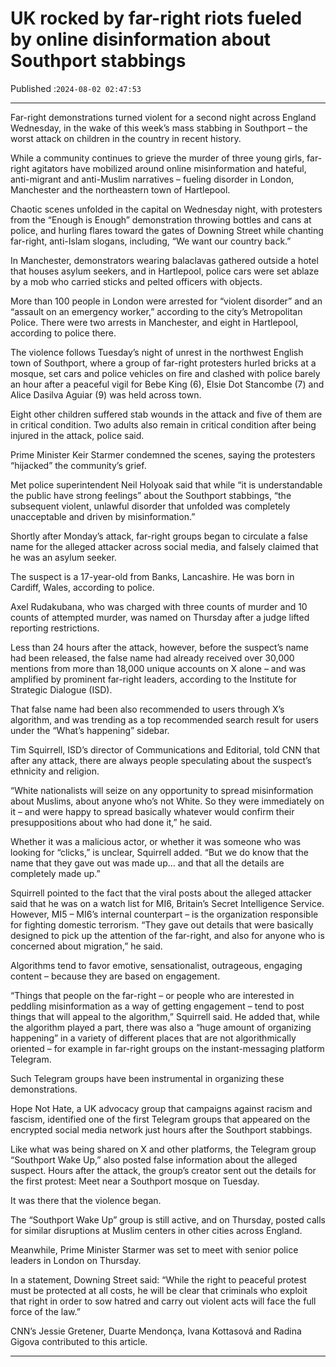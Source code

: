 # UK rocked by far-right riots fueled by online disinformation about Southport stabbings

Published :`2024-08-02 02:47:53`

---

Far-right demonstrations turned violent for a second night across England Wednesday, in the wake of this week’s mass stabbing in Southport – the worst attack on children in the country in recent history.

While a community continues to grieve the murder of three young girls, far-right agitators have mobilized around online misinformation and hateful, anti-migrant and anti-Muslim narratives – fueling disorder in London, Manchester and the northeastern town of Hartlepool.

Chaotic scenes unfolded in the capital on Wednesday night, with protesters from the “Enough is Enough” demonstration throwing bottles and cans at police, and hurling flares toward the gates of Downing Street while chanting far-right, anti-Islam slogans, including, “We want our country back.”

In Manchester, demonstrators wearing balaclavas gathered outside a hotel that houses asylum seekers, and in Hartlepool, police cars were set ablaze by a mob who carried sticks and pelted officers with objects.

More than 100 people in London were arrested for “violent disorder” and an “assault on an emergency worker,” according to the city’s Metropolitan Police. There were two arrests in Manchester, and eight in Hartlepool, according to police there.

The violence follows Tuesday’s night of unrest in the northwest English town of Southport, where a group of far-right protesters hurled bricks at a mosque, set cars and police vehicles on fire and clashed with police barely an hour after a peaceful vigil for Bebe King (6), Elsie Dot Stancombe (7) and Alice Dasilva Aguiar (9) was held across town.

Eight other children suffered stab wounds in the attack and five of them are in critical condition. Two adults also remain in critical condition after being injured in the attack, police said.

Prime Minister Keir Starmer condemned the scenes, saying the protesters “hijacked” the community’s grief.

Met police superintendent Neil Holyoak said that while “it is understandable the public have strong feelings” about the Southport stabbings, “the subsequent violent, unlawful disorder that unfolded was completely unacceptable and driven by misinformation.”

Shortly after Monday’s attack, far-right groups began to circulate a false name for the alleged attacker across social media, and falsely claimed that he was an asylum seeker.

The suspect is a 17-year-old from Banks, Lancashire. He was born in Cardiff, Wales, according to police.

Axel Rudakubana, who was charged with three counts of murder and 10 counts of attempted murder, was named on Thursday after a judge lifted reporting restrictions.

Less than 24 hours after the attack, however, before the suspect’s name had been released, the false name had already received over 30,000 mentions from more than 18,000 unique accounts on X alone – and was amplified by prominent far-right leaders, according to the Institute for Strategic Dialogue (ISD).

That false name had been also recommended to users through X’s algorithm, and was trending as a top recommended search result for users under the “What’s happening” sidebar.

Tim Squirrell, ISD’s director of Communications and Editorial, told CNN that after any attack, there are always people speculating about the suspect’s ethnicity and religion.

“White nationalists will seize on any opportunity to spread misinformation about Muslims, about anyone who’s not White. So they were immediately on it – and were happy to spread basically whatever would confirm their presuppositions about who had done it,” he said.

Whether it was a malicious actor, or whether it was someone who was looking for “clicks,” is unclear, Squirrell added. “But we do know that the name that they gave out was made up… and that all the details are completely made up.”

Squirrell pointed to the fact that the viral posts about the alleged attacker said that he was on a watch list for MI6, Britain’s Secret Intelligence Service. However, MI5 – MI6’s internal counterpart – is the organization responsible for fighting domestic terrorism. “They gave out details that were basically designed to pick up the attention of the far-right, and also for anyone who is concerned about migration,” he said.

Algorithms tend to favor emotive, sensationalist, outrageous, engaging content – because they are based on engagement.

“Things that people on the far-right – or people who are interested in peddling misinformation as a way of getting engagement – tend to post things that will appeal to the algorithm,” Squirrell said. He added that, while the algorithm played a part, there was also a “huge amount of organizing happening” in a variety of different places that are not algorithmically oriented – for example in far-right groups on the instant-messaging platform Telegram.

Such Telegram groups have been instrumental in organizing these demonstrations.

Hope Not Hate, a UK advocacy group that campaigns against racism and fascism, identified one of the first Telegram groups that appeared on the encrypted social media network just hours after the Southport stabbings.

Like what was being shared on X and other platforms, the Telegram group “Southport Wake Up,” also posted false information about the alleged suspect. Hours after the attack, the group’s creator sent out the details for the first protest: Meet near a Southport mosque on Tuesday.

It was there that the violence began.

The “Southport Wake Up” group is still active, and on Thursday, posted calls for similar disruptions at Muslim centers in other cities across England.

Meanwhile, Prime Minister Starmer was set to meet with senior police leaders in London on Thursday.

In a statement, Downing Street said: “While the right to peaceful protest must be protected at all costs, he will be clear that criminals who exploit that right in order to sow hatred and carry out violent acts will face the full force of the law.”

CNN’s Jessie Gretener, Duarte Mendonça, Ivana Kottasová and Radina Gigova contributed to this article.

---

